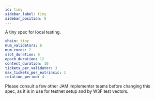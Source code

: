 ```yaml
---
id: tiny
sidebar_label: tiny
sidebar_position: 0
---
```


A tiny spec for local testing.  

```yaml
chain: tiny
num_validators: 6
num_cores: 2
slot_duration: 6
epoch_duration: 12
contest_duration: 10
tickets_per_validator: 3
max_tickets_per_extrinsic: 3
rotation_period: 4
```

Please consult a few other JAM implementer teams before changing this spec, as it is in use for
testnet setup and by W3F test vectors.
